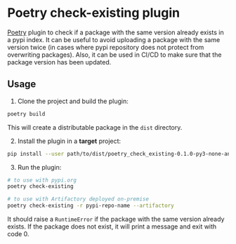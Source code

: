 # Poetry check-existing plugin

[Poetry](https://python-poetry.org/docs/plugins/#using-plugins)
plugin to check if a package with the same version already exists in a pypi index.
It can be useful to avoid uploading a package with the same version twice
(in cases where pypi repository does not protect from overwriting packages). 
Also, it can be used in CI/CD to make sure that the package version has been updated.

## Usage

1. Clone the project and build the plugin:

```bash
poetry build
```
This will create a distributable package in the `dist` directory.

2. Install the plugin in a **target** project:

```bash
pip install --user path/to/dist/poetry_check_existing-0.1.0-py3-none-any.whl
```

3. Run the plugin: 
```bash
# to use with pypi.org
poetry check-existing

# to use with Artifactory deployed on-premise
poetry check-existing -r pypi-repo-name --artifactory
```

It should raise a `RuntimeError` if the package with the same version already exists.
If the package does not exist, it will print a message and exit with code 0.